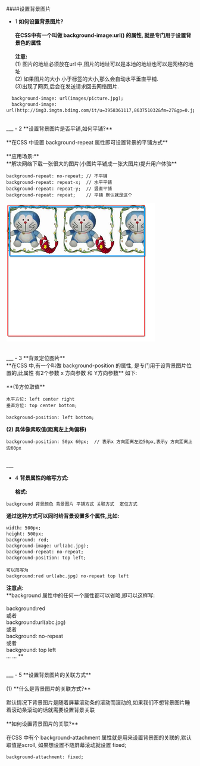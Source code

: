 ####设置背景图片


- 1 **如何设置背景图片?**<br><br>**在CSS中有一个叫做 background-image:url() 的属性, 就是专门用于设置背景色的属性**<br><br>**注意:**<br>(1) 图片的地址必须放在url 中,图片的地址可以是本地的地址也可以是网络的地址<br>(2) 如果图片的大小 小于标签的大小,那么会自动水平垂直平铺.<br> (3)出现了网页,后会在发送请求回去网络图片.

```
  background-image: url(images/picture.jpg);
  background-image: url(http://img3.imgtn.bdimg.com/it/u=3958361117,863751032&fm=27&gp=0.jpg);
```

<br>
___
- 2 **设置背景图片是否平铺,如何平铺?**<br> <br> **在CSS 中设置 background-repeat 属性即可设置背景的平铺方式** <br><br>**应用场景:**<br>**解决网络下载一张很大的图片(小图片平铺成一张大图片)提升用户体验**

```
background-repeat: no-repeat; // 不平铺
background-repeat: repeat-x;  // 水平平铺
background-repeat: repeat-y;  // 竖直平铺
background-repeat: repeat;    // 平铺 默认就是这个
```
![](/assets/Snip20180703_5.png)


<br>
___
- 3 **背景定位图片**<br>**在CSS 中,有一个叫做 background-position 的属性, 是专门用于设背景图片位置的,此属性 有2个参数 x 方向参数 和 Y方向参数** 如下:<br><br>**(1)方位取值**

  ```
  水平方位: left center right
  垂直方位: top center bottom;

  background-position: left bottom;
  ```
**(2) 具体像素取值(距离左上角偏移)**

  ```
  background-position: 50px 60px;  // 表示x 方向距离左边50px,表示y 方向距离上边60px

  ```

<br>
___

- 4 **背景属性的缩写方式:**<br><br> **格式:**<br>
```
background 背景颜色 背景图片 平铺方式 关联方式  定位方式
```
**通过这种方式可以同时给背景设置多个属性,比如:**

  ```
  width: 500px;
  height: 500px;
  background: red;
  background-image: url(abc.jpg);
  background-repeat: no-repeat;
  background-position: top left;

  可以简写为
  background:red url(abc.jpg) no-repeat top left
  ```
  **注意点:**<br>**background 属性中的任何一个属性都可以省略,即可以这样写:<br><br> background:red <br>或者<br> background:url(abc.jpg)<br>或者<br> background: no-repeat<br>或者<br> background: top left<br> ... ...
**


<br>
___
- 5 **设置背景图片的关联方式** <br><br>(1) **什么是背景图片的关联方式?**<br><br> 默认情况下背景图片是随着屏幕滚动条的滚动而滚动的,如果我们不想背景图片睡着滚动条滚动的话就需要设置背景关联<br><br>**如何设置背景图片的关联?**  <br><br> 在CSS 中有个 background-attachment 属性就是用来设置背景图的关联的,默认取值是scroll, 如果想设置不随屏幕滚动就设置 fixed;

  ```
  background-attachment: fixed;
  ```
  





